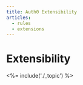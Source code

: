 ```yaml
---
title: Auth0 Extensibility
articles:
  - rules
  - extensions
---
```


# Extensibility

<%= include('./_topic') %>
